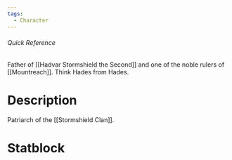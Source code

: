 ```yaml
---
tags:
  - Character
---
```

###### Quick Reference
Father of [[Hadvar Stormshield the Second]] and one of the noble rulers of [[Mountreach]]. Think Hades from Hades.
# Description
Patriarch of the [[Stormshield Clan]].

# Statblock